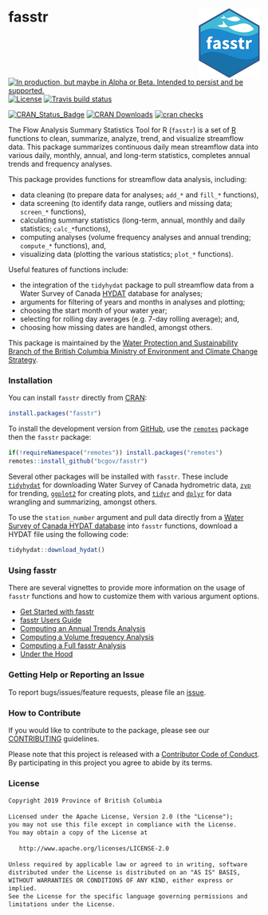 
<!-- index.md is generated from index.Rmd. Please edit that file -->

# fasstr <img src="man/figures/fasstr.png" align="right" />

<!-- badges: start -->

<a id="devex-badge" rel="Delivery" href="https://github.com/BCDevExchange/assets/blob/master/README.md"><img alt="In production, but maybe in Alpha or Beta. Intended to persist and be supported." style="border-width:0" src="https://assets.bcdevexchange.org/images/badges/delivery.svg" title="In production, but maybe in Alpha or Beta. Intended to persist and be supported." /></a>
[![License](https://img.shields.io/badge/License-Apache%202.0-blue.svg)](https://opensource.org/licenses/Apache-2.0)
[![Travis build
status](https://travis-ci.org/bcgov/fasstr.svg?branch=master)](https://travis-ci.org/bcgov/fasstr)

[![CRAN\_Status\_Badge](https://www.r-pkg.org/badges/version/fasstr)](https://cran.r-project.org/package=fasstr)
[![CRAN
Downloads](https://cranlogs.r-pkg.org/badges/fasstr?color=brightgreen)](https://CRAN.R-project.org/package=fasstr)
[![cran
checks](https://cranchecks.info/badges/worst/fasstr)](https://CRAN.R-project.org/web/checks/check_results_fasstr.html)
<!-- badges: end -->

The Flow Analysis Summary Statistics Tool for R (`fasstr`) is a set of
[R](http://www.r-project.org) functions to clean, summarize, analyze,
trend, and visualize streamflow data. This package summarizes continuous
daily mean streamflow data into various daily, monthly, annual, and
long-term statistics, completes annual trends and frequency analyses.

This package provides functions for streamflow data analysis, including:

  - data cleaning (to prepare data for analyses; `add_*` and `fill_*`
    functions),
  - data screening (to identify data range, outliers and missing data;
    `screen_*` functions),
  - calculating summary statistics (long-term, annual, monthly and daily
    statistics; `calc_*`functions),
  - computing analyses (volume frequency analyses and annual trending;
    `compute_*` functions), and,
  - visualizing data (plotting the various statistics; `plot_*`
    functions).

Useful features of functions include:

  - the integration of the `tidyhydat` package to pull streamflow data
    from a Water Survey of Canada
    [HYDAT](https://www.canada.ca/en/environment-climate-change/services/water-overview/quantity/monitoring/survey/data-products-services/national-archive-hydat.html)
    database for analyses;
  - arguments for filtering of years and months in analyses and
    plotting;
  - choosing the start month of your water year;
  - selecting for rolling day averages (e.g. 7-day rolling average);
    and,
  - choosing how missing dates are handled, amongst others.

This package is maintained by the [Water Protection and Sustainability
Branch of the British Columbia Ministry of Environment and Climate
Change
Strategy](https://www2.gov.bc.ca/gov/content/environment/air-land-water/water).

### Installation

You can install `fasstr` directly from
[CRAN](https://cran.r-project.org/package=fasstr):

``` r
install.packages("fasstr")
```

To install the development version from
[GitHub](https://github.com/bcgov/fasstr), use the
[`remotes`](https://cran.r-project.org/package=remotes) package then the
`fasstr` package:

``` r
if(!requireNamespace("remotes")) install.packages("remotes")
remotes::install_github("bcgov/fasstr")
```

Several other packages will be installed with `fasstr`. These include
[`tidyhydat`](https://CRAN.R-project.org/package=tidyhydat) for
downloading Water Survey of Canada hydrometric data,
[`zyp`](https://CRAN.R-project.org/package=zyp) for trending,
[`ggplot2`](https://CRAN.R-project.org/package=ggplot2) for creating
plots, and [`tidyr`](https://CRAN.R-project.org/package=tidyr) and
[`dplyr`](https://CRAN.R-project.org/package=dplyr) for data wrangling
and summarizing, amongst others.

To use the `station_number` argument and pull data directly from a
[Water Survey of Canada HYDAT
database](https://www.canada.ca/en/environment-climate-change/services/water-overview/quantity/monitoring/survey/data-products-services/national-archive-hydat.html)
into `fasstr` functions, download a HYDAT file using the following code:

``` r
tidyhydat::download_hydat()
```

### Using fasstr

There are several vignettes to provide more information on the usage of
`fasstr` functions and how to customize them with various argument
options.

  - [Get Started with
    fasstr](https://bcgov.github.io/fasstr/articles/fasstr.html)
  - [fasstr Users
    Guide](https://bcgov.github.io/fasstr/articles/fasstr_users_guide.html)
  - [Computing an Annual Trends
    Analysis](https://bcgov.github.io/fasstr/articles/fasstr_trending_analysis.html)
  - [Computing a Volume frequency
    Analysis](https://bcgov.github.io/fasstr/articles/fasstr_frequency_analysis.html)
  - [Computing a Full fasstr
    Analysis](https://bcgov.github.io/fasstr/articles/fasstr_full_analysis.html)
  - [Under the
    Hood](https://bcgov.github.io/fasstr/articles/fasstr_under_the_hood.html)

### Getting Help or Reporting an Issue

To report bugs/issues/feature requests, please file an
[issue](https://github.com/bcgov/fasstr/issues/).

### How to Contribute

If you would like to contribute to the package, please see our
[CONTRIBUTING](CONTRIBUTING.md) guidelines.

Please note that this project is released with a [Contributor Code of
Conduct](CODE_OF_CONDUCT.md). By participating in this project you agree
to abide by its terms.

### License

    Copyright 2019 Province of British Columbia
    
    Licensed under the Apache License, Version 2.0 (the "License");
    you may not use this file except in compliance with the License.
    You may obtain a copy of the License at 
    
       http://www.apache.org/licenses/LICENSE-2.0
    
    Unless required by applicable law or agreed to in writing, software
    distributed under the License is distributed on an "AS IS" BASIS,
    WITHOUT WARRANTIES OR CONDITIONS OF ANY KIND, either express or implied.
    See the License for the specific language governing permissions and
    limitations under the License.
